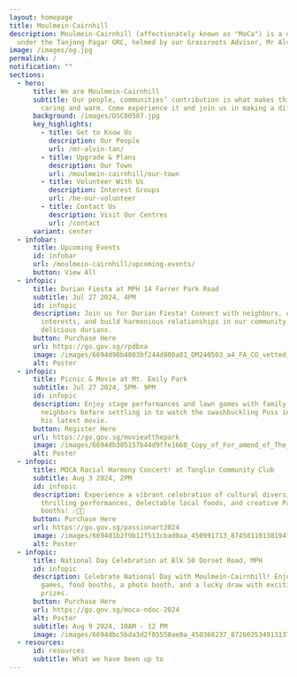 ```yaml
---
layout: homepage
title: Moulmein-Cairnhill
description: Moulmein-Cairnhill (affectionately known as "MoCa") is a division
  under the Tanjong Pagar GRC, helmed by our Grassroots Advisor, Mr Alvin Tan.
image: /images/og.jpg
permalink: /
notification: ""
sections:
  - hero:
      title: We are Moulmein-Cairnhill
      subtitle: Our people, communities’ contribution is what makes this town special,
        caring and warm. Come experience it and join us in making a difference.
      background: /images/DSC00587.jpg
      key_highlights:
        - title: Get to Know Us
          description: Our People
          url: /mr-alvin-tan/
        - title: Upgrade & Plans
          description: Our Town
          url: /moulmein-cairnhill/our-town
        - title: Volunteer With Us
          description: Interest Groups
          url: /be-our-volunteer
        - title: Contact Us
          description: Visit Our Centres
          url: /contact
      variant: center
  - infobar:
      title: Upcoming Events
      id: infobar
      url: /moulmein-cairnhill/upcoming-events/
      button: View All
  - infopic:
      title: Durian Fiesta at MPH 14 Farrer Park Road
      subtitle: Jul 27 2024, 4PM
      id: infopic
      description: Join us for Durian Fiesta! Connect with neighbors, discover common
        interests, and build harmonious relationships in our community over
        delicious durians.
      button: Purchase Here
      url: https://go.gov.sg/rpdbxa
      image: /images/6694d98b4803bf244d800a81_DM240503_a4_FA_CO_vetted_page_0001.jpg
      alt: Poster
  - infopic:
      title: Picnic & Movie at Mt. Emily Park
      subtitle: Jul 27 2024, 5PM- 9PM
      id: infopic
      description: Enjoy stage performances and lawn games with family, friends, and
        neighbors before settling in to watch the swashbuckling Puss in Boots in
        his latest movie.
      button: Register Here
      url: https://go.gov.sg/movieatthepark
      image: /images/6694db385157b44d9ffe1668_Copy_of_For_amend_of_The_Hills_RN_Picnic___MOVIE_2024_draft_Event_Poster.png
      alt: Poster
  - infopic:
      title: MOCA Racial Harmony Concert! at Tanglin Community Club
      subtitle: Aug 3 2024, 2PM
      id: infopic
      description: Experience a vibrant celebration of cultural diversity with
        thrilling performances, delectable local foods, and creative PassionArts
        booths! 🎶🍲🎨​
      button: Purchase Here
      url: https://go.gov.sg/passionart2024
      image: /images/6694d1b2f9b12f513cbad0aa_450991713_874581101381947_7005616475399191630_n.jpg
      alt: Poster
  - infopic:
      title: National Day Celebration at Blk 50 Dorset Road, MPH
      id: infopic
      description: Celebrate National Day with Moulmein-Cairnhill! Enjoy live music,
        games, food booths, a photo booth, and a lucky draw with exciting
        prizes.
      button: Purchase Here
      url: https://go.gov.sg/moca-ndoc-2024
      alt: Poster
      subtitle: Aug 9 2024, 10AM - 12 PM
      image: /images/6694dbc5bda3d2f05550ae0a_450368237_872602534913137_185038051845153023_n.jpg
  - resources:
      id: resources
      subtitle: What we have been up to
---
```

